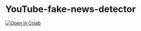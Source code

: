 # YouTube-fake-news-detector

<a target="_blank" href="https://colab.research.google.com/github/jumincho/YouTube-fake-news-detector/blob/main/YouTube_video_subtitle_extractor.ipynb">
  <img src="https://colab.research.google.com/assets/colab-badge.svg" alt="Open In Colab"/>
</a>
